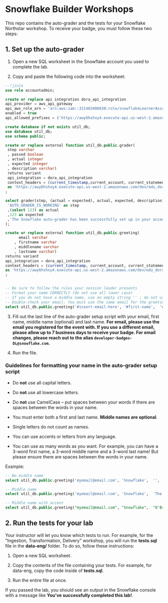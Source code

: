 # Snowflake Builder Workshops

This repo contains the auto-grader and the tests for your Snowflake Northstar workshop. To receive your badge, you must follow these two steps:

## 1. Set up the auto-grader

1. Open a new SQL worksheet in the Snowflake account you used to complete the lab.

2. Copy and paste the following code into the worksheet:

```sql
--!jinja
use role accountadmin;

create or replace api integration dora_api_integration 
api_provider = aws_api_gateway 
api_aws_role_arn = 'arn:aws:iam::321463406630:role/snowflakeLearnerAssumedRole' 
enabled = true 
api_allowed_prefixes = ('https://awy6hshxy4.execute-api.us-west-2.amazonaws.com/dev/edu_dora');

create database if not exists util_db;
use database util_db;
use schema public;

create or replace external function util_db.public.grader(        
 step varchar     
 , passed boolean     
 , actual integer     
 , expected integer    
 , description varchar) 
 returns variant 
 api_integration = dora_api_integration 
 context_headers = (current_timestamp,current_account, current_statement, current_account_name) 
 as 'https://awy6hshxy4.execute-api.us-west-2.amazonaws.com/dev/edu_dora/grader'  
;  

select grader(step, (actual = expected), actual, expected, description) as graded_results from (SELECT
 'AUTO_GRADER_IS_WORKING' as step
 ,(select 123) as actual
 ,123 as expected
 ,'The Snowflake auto-grader has been successfully set up in your account!' as description
);

create or replace external function util_db.public.greeting(
      email varchar
    , firstname varchar
    , middlename varchar
    , lastname varchar)
returns variant
api_integration = dora_api_integration
context_headers = (current_timestamp, current_account, current_statement, current_account_name) 
as 'https://awy6hshxy4.execute-api.us-west-2.amazonaws.com/dev/edu_dora/greeting'
; 


-- Be sure to follow the rules your session leader presents
-- Format your name CORRECTLY (do not use all lower case)
-- If you do not have a middle name, use an empty string '' ; do not use "null" in place of any values
-- Double-check your email. You must use the same email for the greeting as you used to register
select util_db.public.greeting('#insert-email-here', '#first-name',  '#middle-name',  '#last-name');
```

3. Fill out the last line of the auto-grader setup script with your email, first name, middle name (optional) and last name. **For email, please use the email you registered for the event with. If you use a different email, please allow up to 7 business days to receive your badge. For email changes, please reach out to the alias `developer-badges-DL@snowflake.com`.**

4. Run the file.

### Guidelines for formatting your name in the auto-grader setup script

- Do **not** use all capital letters.

- Do **not** use all lowercase letters.

- Do **not** use CamelCase – put spaces between your words if there are spaces between the words in your name.

- You must enter both a first and last name. **Middle names are optional**.

- Single letters do not count as names.

- You can use accents or letters from any language.

- You can use as many words as you want. For example, you can have a 3-word first name, a 3-word middle name and a 3-word last name! But please ensure there are spaces between the words in your name.

Example:

```sql
-- No middle name
select util_db.public.greeting('myemail@email.com', 'Snowflake',  '',  'Bear');

-- Middle name
select util_db.public.greeting('myemail@email.com', 'Snowflake',  'The',  'Bear');

-- Middle name with accent
select util_db.public.greeting("myemail@email.com", "Snowflake",  "O'Brien",  "Bear");
```

## 2. Run the tests for your lab

Your instructor will let you know which tests to run. For example, for the "Ingestion, Transformation, Delivery" workshop, you will run the **tests.sql** file in the **data-eng/** folder. To do so, follow these instructions:

1. Open a new SQL worksheet.

2. Copy the contents of the file containing your tests. For example, for data-eng, copy the code inside of **tests.sql**.

3. Run the entire file at once.

If you passed the lab, you should see an output in the Snowflake console with a message like **You've successfully completed this lab!**.
